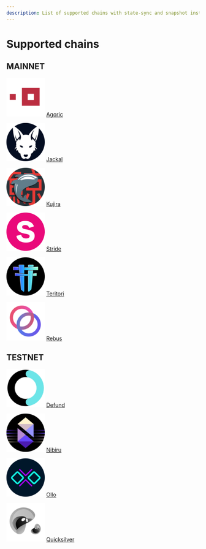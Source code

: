 ```yaml
---
description: List of supported chains with state-sync and snapshot instructions
---
```


# Supported chains

## MAINNET

<img src=".gitbook/assets/agoric.png" alt="" data-size="line"> [Agoric](mainnet/agoric/)

<img src=".gitbook/assets/jackal.png" alt="" data-size="line"> [Jackal](mainnet/jackal/)

<img src=".gitbook/assets/kujira.png" alt="" data-size="line"> [Kujira](mainnet/kujira/)

<img src=".gitbook/assets/stride.png" alt="" data-size="line"> [Stride](mainnet/stride/)

<img src=".gitbook/assets/teritori.png" alt="" data-size="line"> [Teritori](mainnet/teritori/)

<img src=".gitbook/assets/rebus.png" alt="" data-size="line"> [Rebus](mainnet/rebus/)

## TESTNET

<img src=".gitbook/assets/defund.png" alt="" data-size="line"> [Defund](testnet/defund/)

<img src=".gitbook/assets/nibiru.png" alt="" data-size="line"> [Nibiru](testnet/nibiru/)

<img src=".gitbook/assets/ollo.png" alt="" data-size="line"> [Ollo](testnet/ollo/)

<img src=".gitbook/assets/quicksilver.png" alt="" data-size="line"> [Quicksilver](testnet/quicksilver/)
